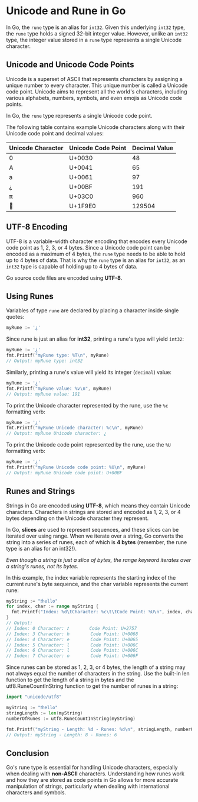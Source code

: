 # Unicode and Rune in Go

In Go, the `rune` type is an alias for `int32`. Given this underlying `int32` type, the `rune` type holds a signed 32-bit integer value. However, unlike an `int32` type, the integer value stored in a `rune` type represents a single Unicode character.

## Unicode and Unicode Code Points

Unicode is a superset of ASCII that represents characters by assigning a unique number to every character. This unique number is called a Unicode code point. Unicode aims to represent all the world's characters, including various alphabets, numbers, symbols, and even emojis as Unicode code points.

In Go, the `rune` type represents a single Unicode code point.

The following table contains example Unicode characters along with their Unicode code point and decimal values:

| Unicode Character | Unicode Code Point | Decimal Value |
|-------------------|--------------------|---------------|
| 0                 | U+0030             | 48            |
| A                 | U+0041             | 65            |
| a                 | U+0061             | 97            |
| ¿                 | U+00BF             | 191           |
| π                 | U+03C0             | 960           |
| 🧠               | U+1F9E0            | 129504        |

## UTF-8 Encoding

UTF-8 is a variable-width character encoding that encodes every Unicode code point as 1, 2, 3, or 4 bytes. Since a Unicode code point can be encoded as a maximum of 4 bytes, the `rune` type needs to be able to hold up to 4 bytes of data. That is why the `rune` type is an alias for `int32`, as an `int32` type is capable of holding up to 4 bytes of data.

Go source code files are encoded using **UTF-8**.

## Using Runes

Variables of type `rune` are declared by placing a character inside single quotes:

```go
myRune := '¿'
```

Since rune is just an alias for **int32**, printing a rune's type will yield `int32`:

```go
myRune := '¿'
fmt.Printf("myRune type: %T\n", myRune)
// Output: myRune type: int32
```

Similarly, printing a rune's value will yield its integer (`decimal`) value:

```go
myRune := '¿'
fmt.Printf("myRune value: %v\n", myRune)
// Output: myRune value: 191
```

To print the Unicode character represented by the rune, use the `%c` formatting verb:

```go
myRune := '¿'
fmt.Printf("myRune Unicode character: %c\n", myRune)
// Output: myRune Unicode character: ¿
```

To print the Unicode code point represented by the rune, use the `%U` formatting verb:

```go
myRune := '¿'
fmt.Printf("myRune Unicode code point: %U\n", myRune)
// Output: myRune Unicode code point: U+00BF
```

## Runes and Strings
Strings in Go are encoded using **UTF-8**, which means they contain Unicode characters. Characters in strings are stored and encoded as 1, 2, 3, or 4 bytes depending on the Unicode character they represent.

In Go, **slices** are used to represent sequences, and these slices can be iterated over using range. When we iterate over a string, Go converts the string into a series of runes, each of which is **4 bytes** (remember, the rune type is an alias for an int32!).

*Even though a string is just a slice of bytes, the range keyword iterates over a string's runes, not its bytes.*

In this example, the index variable represents the starting index of the current rune's byte sequence, and the char variable represents the current rune:

```go
myString := "❗hello"
for index, char := range myString {
  fmt.Printf("Index: %d\tCharacter: %c\t\tCode Point: %U\n", index, char, char)
}
// Output:
// Index: 0	Character: ❗		Code Point: U+2757
// Index: 3	Character: h		Code Point: U+0068
// Index: 4	Character: e		Code Point: U+0065
// Index: 5	Character: l		Code Point: U+006C
// Index: 6	Character: l		Code Point: U+006C
// Index: 7	Character: o		Code Point: U+006F
```

Since runes can be stored as 1, 2, 3, or 4 bytes, the length of a string may not always equal the number of characters in the string. Use the built-in len function to get the length of a string in bytes and the utf8.RuneCountInString function to get the number of runes in a string:

```go
import "unicode/utf8"

myString := "❗hello"
stringLength := len(myString)
numberOfRunes := utf8.RuneCountInString(myString)

fmt.Printf("myString - Length: %d - Runes: %d\n", stringLength, numberOfRunes)
// Output: myString - Length: 8 - Runes: 6
```

## Conclusion
Go's rune type is essential for handling Unicode characters, especially when dealing with **non-ASCII** characters. Understanding how runes work and how they are stored as code points in Go allows for more accurate manipulation of strings, particularly when dealing with international characters and symbols.
